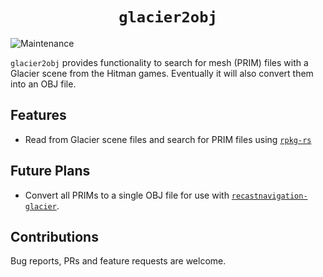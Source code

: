 <div align="center">
  <h1><code>glacier2obj</code></h1>
</div>

![Maintenance](https://img.shields.io/badge/maintenance-actively--developed-brightgreen.svg)

`glacier2obj` provides functionality to search for mesh (PRIM) files with a Glacier scene from the Hitman games. Eventually it will also convert them into an OBJ file.

## Features

- Read from Glacier scene files and search for PRIM files using [`rpkg-rs`](https://github.com/dafitius/rpkg-rs)

## Future Plans

- Convert all PRIMs to a single OBJ file for use with [`recastnavigation-glacier`](https://github.com/dbierek/recastnavigation-glacier).

## Contributions
Bug reports, PRs and feature requests are welcome.
